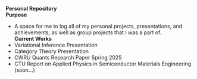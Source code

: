 __Personal Repository__\
__Purpose__
- A space for me to log all of my personal projects, presentations, and achievements, as well as group projects that I was a part of.\
__Current Works__
- Variational Inference Presentation
- Category Theory Presentation
- CWRU Quants Research Paper Spring 2025
- CTU Report on Applied Physics in Semiconductor Materials Engineering (soon...)
